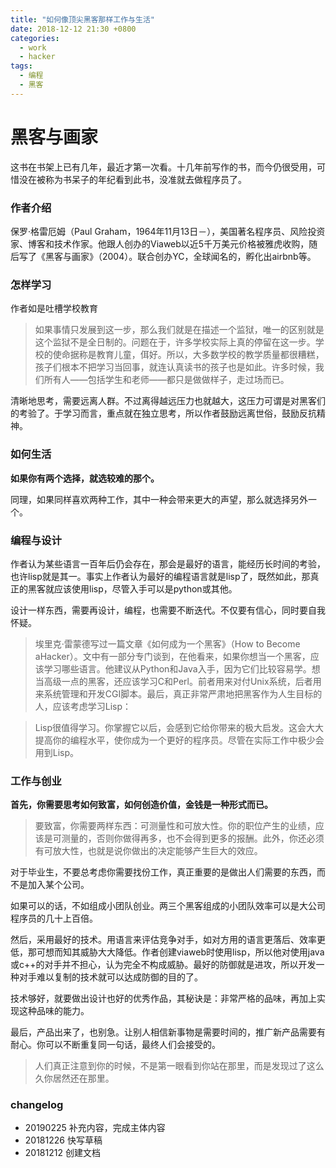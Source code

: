 ```yaml
---
title: "如何像顶尖黑客那样工作与生活"
date: 2018-12-12 21:30 +0800
categories:
  - work
  - hacker
tags:
  - 编程
  - 黑客
---
```


# 黑客与画家

这书在书架上已有几年，最近才第一次看。十几年前写作的书，而今仍很受用，可惜没在被称为书呆子的年纪看到此书，没准就去做程序员了。

### 作者介绍

保罗·格雷厄姆（Paul Graham，1964年11月13日－），美国著名程序员、风险投资家、博客和技术作家。他跟人创办的Viaweb以近5千万美元价格被雅虎收购，随后写了《黑客与画家》（2004）。联合创办YC，全球闻名的，孵化出airbnb等。

### 怎样学习

作者如是吐槽学校教育

> 如果事情只发展到这一步，那么我们就是在描述一个监狱，唯一的区别就是这个监狱不是全日制的。问题在于，许多学校实际上真的停留在这一步。学校的使命据称是教育儿童，佴好。所以，大多数学校的教学质量都很糟糕，孩子们根本不把学习当回事，就连认真读书的孩子也是如此。许多时候，我们所有人——包括学生和老师——都只是做做样子，走过场而已。

清晰地思考，需要远离人群。不过离得越远压力也就越大，这压力可谓是对黑客们的考验了。于学习而言，重点就在独立思考，所以作者鼓励远离世俗，鼓励反抗精神。

### 如何生活

**如果你有两个选择，就选较难的那个。**

同理，如果同样喜欢两种工作，其中一种会带来更大的声望，那么就选择另外一个。

### 编程与设计

作者认为某些语言一百年后仍会存在，那会是最好的语言，能经历长时间的考验，也许lisp就是其一。事实上作者认为最好的编程语言就是lisp了，既然如此，那真正的黑客就应该使用lisp，尽管入手可以是python或其他。

设计一样东西，需要再设计，编程，也需要不断迭代。不仅要有信心，同时要自我怀疑。

> 埃里克·雷蒙德写过一篇文章《如何成为一个黑客》（How to Become aHacker）。文中有一部分专门谈到，在他看来，如果你想当一个黑客，应该学习哪些语言。他建议从Python和Java入手，因为它们比较容易学。想当高级一点的黑客，还应该学习C和Perl。前者用来对付Unix系统，后者用来系统管理和开发CGI脚本。最后，真正非常严肃地把黑客作为人生目标的人，应该考虑学习Lisp：

>Lisp很值得学习。你掌握它以后，会感到它给你带来的极大启发。这会大大提高你的编程水平，使你成为一个更好的程序员。尽管在实际工作中极少会用到Lisp。

### 工作与创业

**首先，你需要思考如何致富，如何创造价值，金钱是一种形式而已。**

> 要致富，你需要两样东西：可测量性和可放大性。你的职位产生的业绩，应该是可测量的，否则你做得再多，也不会得到更多的报酬。此外，你还必须有可放大性，也就是说你做出的决定能够产生巨大的效应。

对于毕业生，不要总考虑你需要找份工作，真正重要的是做出人们需要的东西，而不是加入某个公司。

如果可以的话，不如组成小团队创业。两三个黑客组成的小团队效率可以是大公司程序员的几十上百倍。

然后，采用最好的技术。用语言来评估竞争对手，如对方用的语言更落后、效率更低，那可想而知其威胁大大降低。作者创建viaweb时使用lisp，所以他对使用java或c++的对手并不担心，认为完全不构成威胁。最好的防御就是进攻，所以开发一种对手难以复制的技术就可以达成防御的目的了。

技术够好，就要做出设计也好的优秀作品，其秘诀是：非常严格的品味，再加上实现这种品味的能力。

最后，产品出来了，也别急。让别人相信新事物是需要时间的，推广新产品需要有耐心。你可以不断重复同一句话，最终人们会接受的。

> 人们真正注意到你的时候，不是第一眼看到你站在那里，而是发现过了这么久你居然还在那里。


### changelog
- 20190225 补充内容，完成主体内容
- 20181226 快写草稿
- 20181212 创建文档
